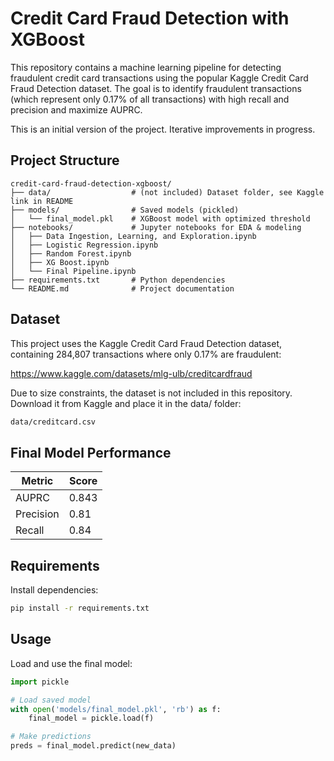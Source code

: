 # Credit Card Fraud Detection with XGBoost

This repository contains a machine learning pipeline for detecting fraudulent credit card transactions using the popular Kaggle Credit Card Fraud Detection dataset. The goal is to identify fraudulent transactions (which represent only 0.17% of all transactions) with high recall and precision and maximize AUPRC.

This is an initial version of the project. Iterative improvements in progress.

## Project Structure

```
credit-card-fraud-detection-xgboost/
├── data/                  # (not included) Dataset folder, see Kaggle link in README
├── models/                # Saved models (pickled)
│   └── final_model.pkl    # XGBoost model with optimized threshold
├── notebooks/             # Jupyter notebooks for EDA & modeling
│   ├── Data Ingestion, Learning, and Exploration.ipynb
│   ├── Logistic Regression.ipynb
│   ├── Random Forest.ipynb
│   ├── XG Boost.ipynb
│   └── Final Pipeline.ipynb
├── requirements.txt       # Python dependencies
└── README.md              # Project documentation

```
## Dataset

This project uses the Kaggle Credit Card Fraud Detection dataset, containing 284,807 transactions where only 0.17% are fraudulent:

https://www.kaggle.com/datasets/mlg-ulb/creditcardfraud

Due to size constraints, the dataset is not included in this repository.
Download it from Kaggle and place it in the data/ folder:
```bash 
data/creditcard.csv
```


## Final Model Performance

| Metric        | Score |
|---------------|-------|
| AUPRC         | 0.843 |
| Precision      | 0.81  |
| Recall         | 0.84  |

## Requirements

Install dependencies:
```bash
pip install -r requirements.txt
```

## Usage

Load and use the final model:
```python
import pickle

# Load saved model
with open('models/final_model.pkl', 'rb') as f:
    final_model = pickle.load(f)

# Make predictions
preds = final_model.predict(new_data)
